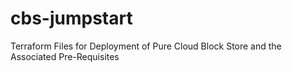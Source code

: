 # cbs-jumpstart
Terraform Files for Deployment of Pure Cloud Block Store and the Associated Pre-Requisites
